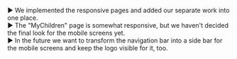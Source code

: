 ▶ We implemented the responsive pages and added our separate work into one place.  
▶ The "MyChildren" page is somewhat responsive, but we haven't decided the final look for the mobile screens yet.  
▶ In the future we want to transform the navigation bar into a side bar for the mobile screens and keep the logo visible for it, too.


